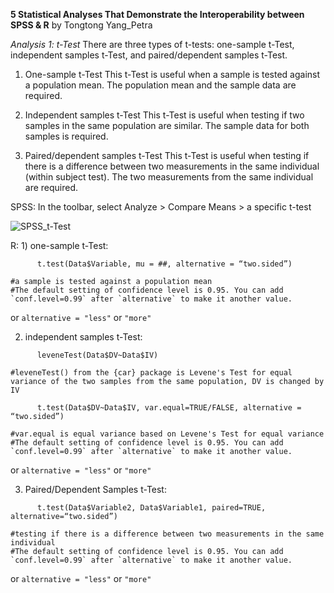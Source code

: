 **5 Statistical Analyses That Demonstrate the Interoperability between SPSS & R**
by Tongtong Yang_Petra


*Analysis 1: t-Test*
There are three types of t-tests: one-sample t-Test, independent samples t-Test, and paired/dependent samples t-Test.

1. One-sample t-Test
This t-Test is useful when a sample is tested against a population mean.
The population mean and the sample data are required.

   
2. Independent samples t-Test
This t-Test is useful when testing if two samples in the same population are similar.
The sample data for both samples is required.

   
3. Paired/dependent samples t-Test
This t-Test is useful when testing if there is a difference between two measurements in the same individual (within subject test).
The two measurements from the same individual are required.





SPSS: In the toolbar, select Analyze > Compare Means > a specific t-test

![SPSS_t-Test](https://github.com/petrayang2002/InterStatHub/assets/155834271/315baa07-0bfb-4abb-9186-7614a0f5e1ea)



R: 1) one-sample t-Test: 
```
      t.test(Data$Variable, mu = ##, alternative = “two.sided”)

#a sample is tested against a population mean
#The default setting of confidence level is 0.95. You can add `conf.level=0.99` after `alternative` to make it another value.
```
or `alternative = "less"` or `"more"`


   2) independent samples t-Test:
```
      leveneTest(Data$DV~Data$IV)

#leveneTest() from the {car} package is Levene's Test for equal variance of the two samples from the same population, DV is changed by IV

      t.test(Data$DV~Data$IV, var.equal=TRUE/FALSE, alternative = “two.sided”)

#var.equal is equal variance based on Levene's Test for equal variance
#The default setting of confidence level is 0.95. You can add `conf.level=0.99` after `alternative` to make it another value.
```
or `alternative = "less"` or `"more"`


   3) Paired/Dependent Samples t-Test: 
```
      t.test(Data$Variable2, Data$Variable1, paired=TRUE, alternative=“two.sided”)

#testing if there is a difference between two measurements in the same individual
#The default setting of confidence level is 0.95. You can add `conf.level=0.99` after `alternative` to make it another value.
```
or `alternative = "less"` or `"more"`


